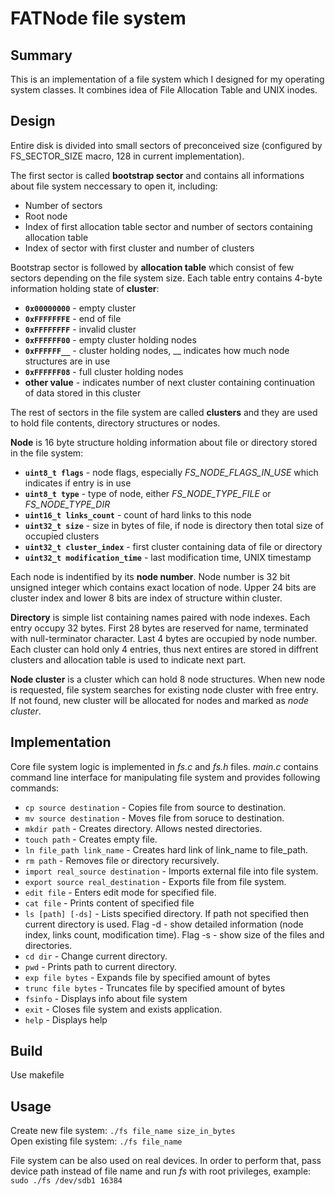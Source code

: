 # FATNode file system

## Summary
This is an implementation of a file system which I designed for my operating system classes. It combines idea of File Allocation Table and UNIX inodes.

## Design
Entire disk is divided into small sectors of preconceived size (configured by FS_SECTOR_SIZE macro, 128 in current implementation).

The first sector is called **bootstrap sector** and contains all informations about file system neccessary to open it, including:
* Number of sectors
* Root node
* Index of first allocation table sector and number of sectors containing allocation table
* Index of sector with first cluster and number of clusters

Bootstrap sector is followed by **allocation table** which consist of few sectors depending on the file system size. Each table entry contains 4-byte information holding state of **cluster**:
* **```0x00000000```** - empty cluster
* **```0xFFFFFFFE```** - end of file
* **```0xFFFFFFFF```** - invalid cluster
* **```0xFFFFFF00```** - empty cluster holding nodes
* **```0xFFFFFF__```** - cluster holding nodes, __ indicates how much node structures are in use
* **```0xFFFFFF08```** - full cluster holding nodes
* **other value** - indicates number of next cluster containing continuation of data stored in this cluster

The rest of sectors in the file system are called **clusters** and they are used to hold file contents, directory structures or nodes.

**Node** is 16 byte structure holding information about file or directory stored in the file system:
* **```uint8_t flags```** - node flags, especially *FS_NODE_FLAGS_IN_USE* which indicates if entry is in use
* **```uint8_t type```** - type of node, either *FS_NODE_TYPE_FILE* or *FS_NODE_TYPE_DIR*
* **```uint16_t links_count```** - count of hard links to this node
* **```uint32_t size```** - size in bytes of file, if node is directory then total size of occupied clusters
* **```uint32_t cluster_index```** - first cluster containing data of file or directory
* **```uint32_t modification_time```** - last modification time, UNIX timestamp

Each node is indentified by its **node number**. Node number is 32 bit unsigned integer which contains exact location of node. Upper 24 bits are cluster index and lower 8 bits are index of structure within cluster.

**Directory** is simple list containing names paired with node indexes. Each entry occupy 32 bytes. First 28 bytes are reserved for name, terminated with null-terminator character. Last 4 bytes are occupied by node number. Each cluster can hold only 4 entries, thus next entires are stored in diffrent clusters and allocation table is used to indicate next part.

**Node cluster** is a cluster which can hold 8 node structures. When new node is requested, file system searches for existing node cluster with free entry. If not found, new cluster will be allocated for nodes and marked as *node cluster*.

## Implementation
Core file system logic is implemented in *fs.c* and *fs.h* files. *main.c* contains command line interface for manipulating file system and provides following commands:
* ```cp source destination``` - Copies file from source to destination.
* ```mv source destination``` - Moves file from soruce to destination.
* ```mkdir path``` - Creates directory. Allows nested directories.
* ```touch path``` - Creates empty file.
* ```ln file_path link_name``` - Creates hard link of link_name to file_path.
* ```rm path``` - Removes file or directory recursively.
* ```import real_source destination``` - Imports external file into file system.
* ```export source real_destination``` - Exports file from file system.
* ```edit file``` - Enters edit mode for specified file.
* ```cat file``` - Prints content of specified file
* ```ls [path] [-ds]``` - Lists specified directory. If path not specified then current directory is used. Flag -d - show detailed information (node index, links count, modification time). Flag -s - show size of the files and directories.
* ```cd dir``` - Change current directory.
* ```pwd``` - Prints path to current directory.
* ```exp file bytes``` - Expands file by specified amount of bytes
* ```trunc file bytes``` - Truncates file by specified amount of bytes
* ```fsinfo``` - Displays info about file system
* ```exit``` - Closes file system and exists application.
* ```help``` - Displays help

## Build
Use makefile

## Usage
Create new file system: ```./fs file_name size_in_bytes```  
Open existing file system: ```./fs file_name```

File system can be also used on real devices. In order to perform that, pass device path instead of file name and run *fs* with root privileges, example:  
```sudo ./fs /dev/sdb1 16384```